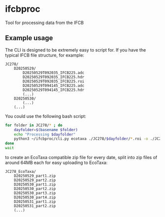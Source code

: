 # ifcbproc
Tool for processing data from the IFCB

## Example usage
The CLI is designed to be extremely easy to script for. If you have the typical IFCB file structure, for example:
```
JC278/
    D20250529/
        D20250529T092035_IFCB225.adc
        D20250529T092035_IFCB225.hdr
        D20250529T092035_IFCB225.roi
        D20250529T094145_IFCB225.adc
        D20250529T094145_IFCB225.hdr
        (...)
    D20250530/
        (...)
    (...)
```
You could use the following bash script:
```bash
for folder in JC278/* ; do
    dayfolder=$(basename $folder)
    echo "Processing $dayfolder"
    python3 ~/ifcbproc/cli.py ecotaxa ./JC278/$dayfolder/*.roi -o ./JC278_EcoTaxa/$dayfolder.zip --maxsize 64m &
done
wait
```
to create an EcoTaxa compatible zip file for every date, split into zip files of around 64MB each for easy uploading to EcoTaxa:
```
JC278_EcoTaxa/
    D20250529_part1.zip
    D20250529_part2.zip
    D20250530_part1.zip
    D20250530_part2.zip
    D20250530_part3.zip
    D20250530_part4.zip
    D20250531_part1.zip
    D20250531_part2.zip
    (...)
```
